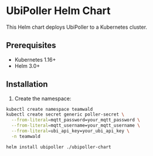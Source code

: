 # UbiPoller Helm Chart

This Helm chart deploys UbiPoller to a Kubernetes cluster.

## Prerequisites

- Kubernetes 1.16+
- Helm 3.0+

## Installation

1. Create the namespace:
```bash
kubectl create namespace teamwald
kubectl create secret generic poller-secret \
  --from-literal=mqtt_password=your_mqtt_password \
  --from-literal=mqtt_username=your_mqtt_username \
  --from-literal=ubi_api_key=your_ubi_api_key \
  -n teamwald

helm install ubipoller ./ubipoller-chart
```